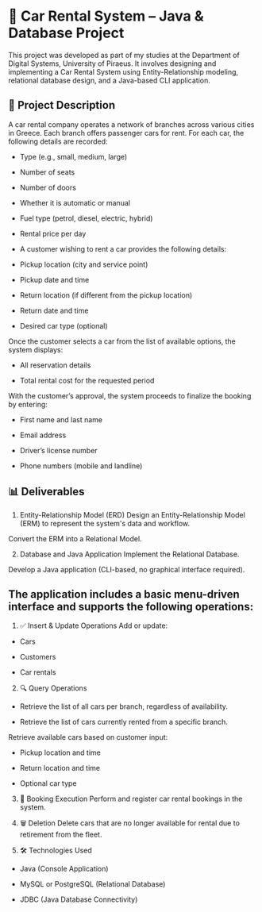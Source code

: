 # 🚗 Car Rental System – Java & Database Project
This project was developed as part of my studies at the Department of Digital Systems, University of Piraeus. It involves designing and implementing a Car Rental System using Entity-Relationship modeling, relational database design, and a Java-based CLI application.

## 📌 Project Description
A car rental company operates a network of branches across various cities in Greece. Each branch offers passenger cars for rent. For each car, the following details are recorded:

- Type (e.g., small, medium, large)

- Number of seats

- Number of doors

- Whether it is automatic or manual

- Fuel type (petrol, diesel, electric, hybrid)

- Rental price per day

- A customer wishing to rent a car provides the following details:

- Pickup location (city and service point)

- Pickup date and time

- Return location (if different from the pickup location)

- Return date and time

- Desired car type (optional)

Once the customer selects a car from the list of available options, the system displays:

- All reservation details

- Total rental cost for the requested period

With the customer’s approval, the system proceeds to finalize the booking by entering:

- First name and last name

- Email address

- Driver’s license number

- Phone numbers (mobile and landline)

## 📊 Deliverables
1. Entity-Relationship Model (ERD)
Design an Entity-Relationship Model (ERM) to represent the system's data and workflow.

Convert the ERM into a Relational Model.

2. Database and Java Application
Implement the Relational Database.

Develop a Java application (CLI-based, no graphical interface required).

## The application includes a basic menu-driven interface and supports the following operations:

1. ✅ Insert & Update Operations
Add or update:

- Cars

- Customers

- Car rentals

2. 🔍 Query Operations
- Retrieve the list of all cars per branch, regardless of availability.

- Retrieve the list of cars currently rented from a specific branch.

Retrieve available cars based on customer input:

- Pickup location and time

- Return location and time

- Optional car type

3. 📄 Booking Execution
Perform and register car rental bookings in the system.

4. 🗑️ Deletion
Delete cars that are no longer available for rental due to retirement from the fleet.

5. 🛠️ Technologies Used
- Java (Console Application)

- MySQL or PostgreSQL (Relational Database)

- JDBC (Java Database Connectivity)
